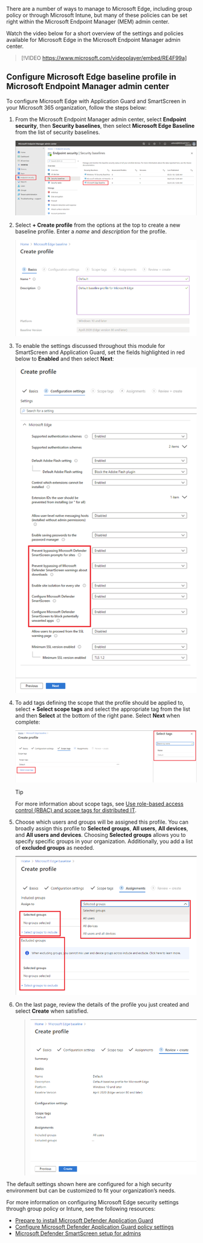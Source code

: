 There are a number of ways to manage to Microsoft Edge, including group policy or through Microsoft Intune, but many of these policies can be set right within the Microsoft Endpoint Manager (MEM) admin center.

Watch the video below for a short overview of the settings and policies available for Microsoft Edge in the Microsoft Endpoint Manager admin center.

> [!VIDEO https://www.microsoft.com/videoplayer/embed/RE4F99a]

## Configure Microsoft Edge baseline profile in Microsoft Endpoint Manager admin center

To configure Microsoft Edge with Application Guard and SmartScreen in your Microsoft 365 organization, follow the steps below:

1. From the Microsoft Endpoint Manager admin center, select **Endpoint security**, then **Security baselines**, then select **Microsoft Edge Baseline** from the list of security baselines.

    ![Screenshot of Microsoft Endpoint Manager admin center Security baselines](../media/edge-security-baseline-1.png)

2. Select **+ Create profile** from the options at the top to create a new baseline profile.  Enter a *name* and *description* for the profile.

    ![Screenshot of Microsoft Endpoint Manager admin center create new baseline](../media/edge-security-baseline-2.png)

3. To enable the settings discussed throughout this module for SmartScreen and Application Guard, set the fields highlighted in red below to **Enabled** and then select **Next**:

    ![Screenshot of Microsoft Endpoint Manager admin center Edge security baseline settings](../media/edge-security-baseline-3.png)

4. To add tags defining the scope that the profile should be applied to, select **+ Select scope tags** and select the appropriate tag from the list and then **Select** at the bottom of the right pane. Select **Next** when complete:

    ![Screenshot of Microsoft Endpoint Manager admin center Security baseline scope](../media/edge-security-baseline-4.png)

    > [!TIP] 
    > For more information about scope tags, see [Use role-based access control (RBAC) and scope tags for distributed IT](https://docs.microsoft.com/mem/intune/fundamentals/scope-tags#to-create-a-scope-tag).

5. Choose which users and groups will be assigned this profile.  You can broadly assign this profile to **Selected groups**, **All users**, **All devices**, and **All users and devices**.  Choosing **Selected groups** allows you to specify specific groups in your organization.  Additionally, you add a list of **excluded groups** as needed.
 
   ![Screenshot of Microsoft Endpoint Manager admin center Security baseline profile assignment](../media/edge-security-baseline-5.png)

6. On the last page, review the details of the profile you just created and select **Create** when satisfied.

    > ![Screenshot of Microsoft Endpoint Manager admin center Security baseline review](../media/edge-security-baseline-6.png)

The default settings shown here are configured for a high security environment but can be customized to fit your organization’s needs.  

For more information on configuring Microsoft Edge security settings through group policy or Intune, see the following resources:

- [Prepare to install Microsoft Defender Application Guard](https://docs.microsoft.com/windows/security/threat-protection/microsoft-defender-application-guard/install-md-app-guard#install-application-guard)
- [Configure Microsoft Defender Application Guard policy settings](https://docs.microsoft.com/windows/security/threat-protection/microsoft-defender-application-guard/configure-md-app-guard)
- [Microsoft Defender SmartScreen setup for admins](https://docs.microsoft.com/deployedge/microsoft-edge-security-smartscreen#microsoft-defender-smartscreen-setup-for-admins)
